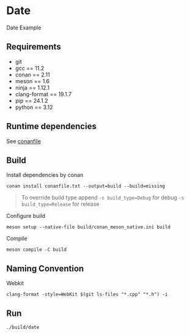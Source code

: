 # Date

Date Example

## Requirements

- git
- gcc == 11.2
- conan == 2.11
- meson == 1.6
- ninja == 1.12.1
- clang-format == 19.1.7
- pip == 24.1.2
- python == 3.12

## Runtime dependencies

See [conanfile](conanfile.txt)

## Build

Install dependencies by conan

```
conan install conanfile.txt --output=build --build=missing
```

> To override build type append 
> `-s build_type=Debug` for debug
> `-s build_type=Release` for release

Configure build

```
meson setup --native-file build/conan_meson_native.ini build
```

Compile

```
meson compile -C build
```

## Naming Convention

Webkit

```
clang-format -style=WebKit $(git ls-files "*.cpp" "*.h") -i
```

## Run

```
./build/date
```
